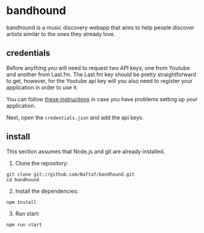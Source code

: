 # bandhound

bandhound is a music discovery webapp that aims to help people discover
artists similar to the ones they already love.

## credentials

Before anything you will need to request two API keys, one from Youtube and
another from Last.fm. The Last.fm key should be pretty straightforward to get,
however, for the Youtube api key will you also need to register your
application in order to use it.

You can follow [these instructions](https://developers.google.com/youtube/registering_an_application)
in case you have problems setting up your application.

Next, open the `credentials.json` and add the api keys.

## install

This section assumes that Node.js and git are already installed.

1) Clone the repository:
```
git clone git://github.com/Nafta7/bandhound.git
cd bandhound
```
2) Install the dependencies:
```
npm install
```
3) Run start:
```
npm run start
```
